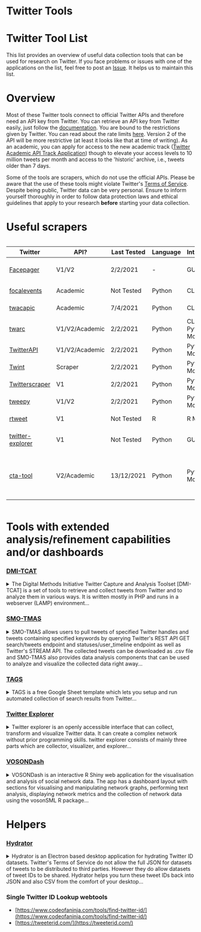# Twitter Tools

# Twitter Tool List

This list provides an overview of useful data collection tools that can be used for research on Twitter. If you face problems or issues with one of the applications on the list, feel free to post an [Issue](https://github.com/Leibniz-HBI/Social-Media-Observatory/issues). It helps us to maintain this list.

# Overview

Most of these Twitter tools connect to official Twitter APIs and therefore need an API key from Twitter. You can retrieve an API key from Twitter easily, just follow the [documentation](https://developer.twitter.com/en/docs). You are bound to the restrictions given by Twitter. You can read about the rate limits [here](https://developer.twitter.com/en/docs/basics/rate-limits). Version 2 of the API will be more restrictive (at least it looks like that at time of writing). As an academic, you can apply for access to the new academic track ([Twitter Academic API Track Application](Twitter-Academic-API-Track-Application)) though to elevate your access levels to 10 million tweets per month and access to the 'historic' archive, i.e., tweets older than 7 days.

Some of the tools are scrapers, which do not use the official APIs. Please be aware that the use of these tools might violate Twitter's [Terms of Service](https://twitter.com/de/tos). Despite being public, Twitter data can be very personal. Ensure to inform yourself thoroughly in order to follow data protection laws and ethical guidelines that apply to your research **before** starting your data collection.

# Useful scrapers 
<!-- ![Overview](https://abload.de/img/bildschirmfoto2020-03vqj3x.png) -->

<div style="overflow-x: scroll" markdown="1">

| Twitter                                                             | API?    | Last Tested | Language | Interfaces          | Comments              |
| ------------------------------------------------------------------- | ------- | ----------- | -------- | ------------------- | --------------------- |
| [Facepager](https://github.com/strohne/Facepager/)                  | V1/V2   | 2/2/2021    | -        | GUI                 | No programming needed |
| [focalevents](https://github.com/ryanjgallagher/focalevents)        | Academic| Not Tested  | Python   | CLI                 | depends on PostgreSQL |
| [twacapic](https://pypi.org/project/twacapic/)                      | Academic| 7/4/2021    | Python   | CLI                 | early development  |
| [twarc](https://github.com/DocNow/twarc)                            | V1/V2/Academic   | 2/2/2021    | Python   | CLI / Python Module | Programming possible  |
| [TwitterAPI](https://developer.twitter.com/en/docs/twitter-api)     | V1/V2/Academic   | 2/2/2021    | Python   | Python Module       | Programming needed    |
| [Twint](https://github.com/twintproject/twint)                      | Scraper | 2/2/2021    | Python   | Python Module       | Programming needed    |
| [Twitterscraper](https://github.com/taspinar/twitterscraper)        | V1      | 2/2/2021    | Python   | Python Module       | Programming needed    |
| [tweepy](https://www.tweepy.org/)                                   | V1/V2   | 2/2/2021    | Python   | Python Module       | Programming needed    |
| [rtweet](https://cran.r-project.org/web/packages/rtweet/rtweet.pdf) | V1      | Not Tested  | R        | R Module            | Programming needed    |
| [twitter-explorer](https://github.com/pournaki/twitter-explorer/blob/master/doc/DOCUMENTATION.md) | V1      | Not Tested  | Python        | GUI            | No Programming needed    |
| [cta-tool](https://github.com/leo-fgz/cta-tool) | V2/Academic      | 13/12/2021  | Python        | Python Module            | programming needed, collecting and counting conversations, MongoDB    |

</div>

# Tools with extended analysis/refinement capabilities and/or dashboards

### [DMI-TCAT](https://wiki.digitalmethods.net/Dmi/ToolDmiTcat)
<details markdown=block>
<summary markdown=span>The Digital Methods Initiative Twitter Capture and Analysis Toolset [DMI-TCAT] is a set of tools to retrieve and collect tweets from Twitter and to analyze them in various ways. It is written mostly in PHP and runs in a webserver (LAMP) environment...
</summary>



DMI-TCAT provides robust and reproducible data capture and analysis, and interlinks with existing analytical software. Captured data sets can be refined in different ways (search queries, exclusions, date range, etc.) and the resulting selections of tweets can be analyzed in various ways, mainly by outputting files in standard formats (CSV for tabular files and GEXF for network files).

The big plus of DMI-TCAT is that it is organized around a MySQL database, which can run 24/7 robustly over months to years. However, setting up DMI-TCAT on a server requires some command line skills.

[Installation Instructions](https://github.com/digitalmethodsinitiative/dmi-tcat/wiki/Installation-Guide)
</details>

### [SMO-TMAS](https://github.com/Leibniz-HBI/SMO-TMAS)
<details markdown=block>
<summary markdown=span>SMO-TMAS allows users to pull tweets of specified Twitter handles and tweets containing specified keywords by querying Twitter's REST API GET search/tweets endpoint and statuses/user_timeline endpoint as well as Twitter's STREAM API. The collected tweets can be downloaded as .csv file and SMO-TMAS also provides data analysis components that can be used to analyze and visualize the collected data right away...
</summary>

**known issues and limitations:**

+ is limited by the Twitter API limitations

**Notable Features:**

+ Ideal for small datasets
+ Accessible through the web
+ No local installation needed

**Installation via:** Accessible through a [Web Application](https://jason-young.shinyapps.io/twitter-analysis), no local installation needed.

[Documentation and Development](https://github.com/Leibniz-HBI/SMO-TMAS/wiki)

[Access](https://jason-young.shinyapps.io/twitter-analysis)
</details>

### [TAGS](tags.hawksey.info)
<details markdown=block>
<summary markdown=span>TAGS is a free Google Sheet template which lets you setup and run automated collection of search results from Twitter...
</summary>

**known issues and limitations:**

+ limited to search queries

**Notable Features:**

+ easy to use, without command line

**Installation via:** An [Google account](https://accounts.google.com/signup/v2/webcreateaccount?flowName=GlifWebSignIn&flowEntry=SignUp) is needed to install this sheets

[Download and installation instructions](https://tags.hawksey.info/get-tags//)

[Support forum for beginners and advanced users](https://tags.hawksey.info/forums/)
</details>

### [Twitter Explorer](https://twitterexplorer.org/index.html)
<details markdown=block>
<summary markdown=span>Twitter explorer is an openly accessible interface that can collect, transform and visualize Twitter data.
It can create a complex network without prior programming skills. twitter explorer consists of mainly three parts which are collector, visualizer, and explorer...
</summary>

**Notable Features:**

+ **Collector :**
* Collects Twitter using API search.
* Save the data in jsonl format.

+ **Visualizer:**
* Timeline plotting
* Can generate network depending on retweet and  Hashtags networks
* Can aggregate data based on node degree
* Plot can be export in .gml/.csv/.gv

+ **Explorer:**
* Display network using an html format with interactive dashboard in a browser.
* Show information about datasets, number of nodes, node size, node scaling, users metadata on click.

**Installation via:** An installation package is available for Windows, Linux and MacOS

Requires python 3.6 or above .

```
# replace XXX by release number
 cd ~/Downloads/twitter-explorer-vXXX
pip install -r requirements.txt

```
After installation we can collect data using streamlit

```
streamlit run collector.py

```
[Documentation and Usage](https://github.com/pournaki/twitter-explorer/blob/master/doc/DOCUMENTATION.md)
</details>

### [VOSONDash](https://github.com/vosonlab/VOSONDash)
<details markdown=block>
<summary markdown=span>VOSONDash is an interactive R Shiny web application for the visualisation and analysis of social network data. The app has a dashboard layout with sections for visualising and manipulating network graphs, performing text analysis, displaying network metrics and the collection of network data using the vosonSML R package...
</summary>

**known issues and limitations:**

+ is limited by the Twitter API limitations

**Notable Features:**

+ R application that connect to different social media APIs
+ Built-in visual analysis, accessible through an web interface
+ Cross-platform analysis

**Installation via:** CRAN

[Download](https://cran.r-project.org/web/packages/VOSONDash/index.html)

[Installation and Usage](https://vosonlab.github.io/VOSONDash/)
</details>

# Helpers

### [Hydrator](https://github.com/DocNow/hydrator)
<details markdown=block>
<summary markdown=span>Hydrator is an Electron based desktop application for hydrating Twitter ID datasets. Twitter's Terms of Service do not allow the full JSON for datasets of tweets to be distributed to third parties. However they do allow datasets of tweet IDs to be shared. Hydrator helps you turn these tweet IDs back into JSON and also CSV from the comfort of your desktop...
</summary>

**Notable Features:**

+ Program with a Graphic User Interface (GUI) making it easy to use for inexperienced users.

**Installation via:** An installation package is available for Windows, Linux and MacOS

[Downloads](https://github.com/DocNow/hydrator/releases)

[Documentation and Usage](https://github.com/DocNow/hydrator/blob/master/README.md)
</details>

### Single Twitter ID Lookup webtools

* [https://www.codeofaninja.com/tools/find-twitter-id/](https://www.codeofaninja.com/tools/find-twitter-id/)
* [https://tweeterid.com/](https://tweeterid.com/)
